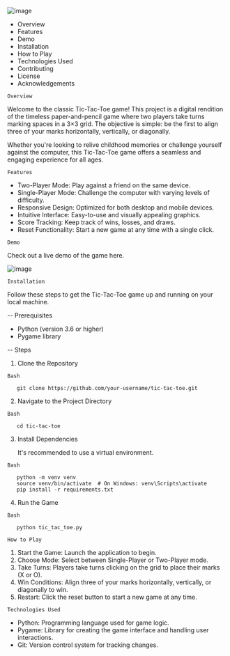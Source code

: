 ![image](https://github.com/user-attachments/assets/97bddda7-dca8-4a58-b20d-6d8db1475998)




- Overview
- Features
- Demo
- Installation
- How to Play
- Technologies Used
- Contributing
- License
- Acknowledgements

```
Overview
```

Welcome to the classic Tic-Tac-Toe game! This project is a digital rendition of the timeless paper-and-pencil game where two players take turns marking spaces in a 3×3 grid. The objective is simple: be the first to align three of your marks horizontally, vertically, or diagonally.

Whether you're looking to relive childhood memories or challenge yourself against the computer, this Tic-Tac-Toe game offers a seamless and engaging experience for all ages.

```
Features
```

- Two-Player Mode: Play against a friend on the same device.
- Single-Player Mode: Challenge the computer with varying levels of difficulty.
- Responsive Design: Optimized for both desktop and mobile devices.
- Intuitive Interface: Easy-to-use and visually appealing graphics.
- Score Tracking: Keep track of wins, losses, and draws.
- Reset Functionality: Start a new game at any time with a single click.

```
Demo
```

Check out a live demo of the game here.

![image](https://github.com/user-attachments/assets/b748a489-edbe-452c-9854-7c35f325352f)

```
Installation
```

Follow these steps to get the Tic-Tac-Toe game up and running on your local machine.

-- Prerequisites

- Python (version 3.6 or higher)
- Pygame library

-- Steps

1. Clone the Repository

```   
Bash

   git clone https://github.com/your-username/tic-tac-toe.git
```   

2. Navigate to the Project Directory

```   
Bash

   cd tic-tac-toe
```   

3. Install Dependencies

   It's recommended to use a virtual environment.

```   
Bash

   python -m venv venv
   source venv/bin/activate  # On Windows: venv\Scripts\activate
   pip install -r requirements.txt
```  

4. Run the Game

```   
Bash

   python tic_tac_toe.py
```   

```
How to Play
```

1. Start the Game: Launch the application to begin.
2. Choose Mode: Select between Single-Player or Two-Player mode.
3. Take Turns: Players take turns clicking on the grid to place their marks (X or O).
4. Win Conditions: Align three of your marks horizontally, vertically, or diagonally to win.
5. Restart: Click the reset button to start a new game at any time.

```
Technologies Used
```

- Python: Programming language used for game logic.
- Pygame: Library for creating the game interface and handling user interactions.
- Git: Version control system for tracking changes.


